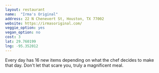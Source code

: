 ```yaml
---
layout: restaurant
name:  "Irma's Original"
address: 22 N Chenevert St, Houston, TX 77002
website: https://irmasoriginal.com/
veggie_option: yes
vegan_option: no
cost: 3
lat: 29.760199
lng: -95.352012
---
```


Every day has 16 new items depending on what the chef decides to make that day. Don't let that scare you, truly a magnificent meal. 
